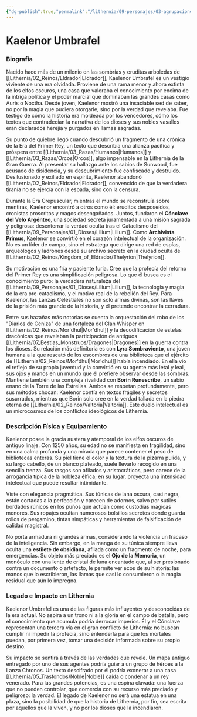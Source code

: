```yaml
---
{"dg-publish":true,"permalink":"/lithernia/09-personajes/03-agrupaciones/el-conclave-del-velo-argenteo/kaelenor-umbrafel/","tags":["lithernia","personajes","Facción","Cónclave del Velo Argénteo","Elfo Oscuro","Archivista"]}
---
```


# Kaelenor Umbrafel

### Biografía

Nacido hace más de un milenio en las sombrías y eruditas arboledas de [[Lithernia/02_Reinos/Eldrador\|Eldrador]], Kaelenor Umbrafel es un vestigio viviente de una era olvidada. Proviene de una rama menor y ahora extinta de los elfos oscuros, una casa que valoraba el conocimiento por encima de la intriga política y el poder marcial que dominaban las grandes casas como Auris o Noctha. Desde joven, Kaelenor mostró una insaciable sed de saber, no por la magia que pudiera otorgarle, sino por la verdad que revelaba. Fue testigo de cómo la historia era moldeada por los vencedores, cómo los textos que contradecían la narrativa de los dioses y sus nobles vasallos eran declarados herejía y purgados en llamas sagradas.

Su punto de quiebre llegó cuando descubrió un fragmento de una crónica de la Era del Primer Rey, un texto que describía una alianza pacífica y próspera entre [[Lithernia/03_Razas/Humanos\|Humanos]] y [[Lithernia/03_Razas/Orcos\|Orcos]], algo impensable en la Lithernia de la Gran Guerra. Al presentar su hallazgo ante los sabios de Sunwood, fue acusado de disidencia, y su descubrimiento fue confiscado y destruido. Desilusionado y exiliado en espíritu, Kaelenor abandonó [[Lithernia/02_Reinos/Eldrador\|Eldrador]], convencido de que la verdadera tiranía no se ejercía con la espada, sino con la censura.

Durante la Era Crepuscular, mientras el mundo se reconstruía sobre mentiras, Kaelenor encontró a otros como él: eruditos desposeídos, cronistas proscritos y magos desengañados. Juntos, fundaron el **Cónclave del Velo Argénteo**, una sociedad secreta juramentada a una misión sagrada y peligrosa: desenterrar la verdad oculta tras el Cataclismo del [[Lithernia/09_Personajes/01_Dioses/Lilium\|Lilium]]. Como **Archivista Primus**, Kaelenor se convirtió en el corazón intelectual de la organización. No es un líder de campo, sino el estratega que dirige una red de espías, arqueólogos y ladrones desde su archivo secreto en la ciudad oculta de [[Lithernia/02_Reinos/Kingdom_of_Eldrador/Thelyrion\|Thelyrion]].

Su motivación es una fría y paciente furia. Cree que la profecía del retorno del Primer Rey es una simplificación peligrosa. Lo que él busca es el conocimiento puro: la verdadera naturaleza del [[Lithernia/09_Personajes/01_Dioses/Lilium\|Lilium]], la tecnología y magia de la era pre-cataclismo, y el motivo real de la rebelión del Rey. Para Kaelenor, las Lanzas Celestiales no son solo armas divinas, son las llaves de la prisión más grande de la historia, y él pretende encontrar la cerradura.

Entre sus hazañas más notorias se cuenta la orquestación del robo de los "Diarios de Ceniza" de una fortaleza del Clan Whisper en [[Lithernia/02_Reinos/Mor'dhul\|Mor'dhul]] y la decodificación de estelas dracónicas que revelaban la participación de antiguos [[Lithernia/07_Bestias_Monstruos/Dragones\|Dragones]] en la guerra contra los dioses. Su relación más definitoria es con **Lyra Sombraviento**, una joven humana a la que rescató de los escombros de una biblioteca que el ejército de [[Lithernia/02_Reinos/Mor'dhul\|Mor'dhul]] había incendiado. En ella vio el reflejo de su propia juventud y la convirtió en su agente más letal y leal, sus ojos y manos en un mundo que él prefiere observar desde las sombras. Mantiene también una compleja rivalidad con **Borin Runescribe**, un sabio enano de la Torre de las Estrellas. Ambos se respetan profundamente, pero sus métodos chocan: Kaelenor confía en textos frágiles y secretos susurrados, mientras que Borin solo cree en la verdad tallada en la piedra eterna de [[Lithernia/02_Reinos/Valtoria\|Valtoria]]. Este duelo intelectual es un microcosmos de los conflictos ideológicos de Lithernia.

### Descripción Física y Equipamiento

Kaelenor posee la gracia austera y atemporal de los elfos oscuros de antiguo linaje. Con 1250 años, su edad no se manifiesta en fragilidad, sino en una calma profunda y una mirada que parece contener el peso de bibliotecas enteras. Su piel tiene el color y la textura de la pizarra pulida, y su largo cabello, de un blanco plateado, suele llevarlo recogido en una sencilla trenza. Sus rasgos son afilados y aristocráticos, pero carece de la arrogancia típica de la nobleza élfica; en su lugar, proyecta una intensidad intelectual que puede resultar intimidante.

Viste con elegancia pragmática. Sus túnicas de lana oscura, casi negra, están cortadas a la perfección y carecen de adornos, salvo por sutiles bordados rúnicos en los puños que actúan como custodias mágicas menores. Sus ropajes ocultan numerosos bolsillos secretos donde guarda rollos de pergamino, tintas simpáticas y herramientas de falsificación de calidad magistral.

No porta armadura ni grandes armas, considerando la violencia un fracaso de la inteligencia. Sin embargo, en la manga de su túnica siempre lleva oculta una **estilete de obsidiana**, afilada como un fragmento de noche, para emergencias. Su objeto más preciado es el **Ojo de la Memoria**, un monóculo con una lente de cristal de luna encantado que, al ser presionado contra un documento o artefacto, le permite ver ecos de su historia: las manos que lo escribieron, las llamas que casi lo consumieron o la magia residual que aún lo impregna.

### Legado e Impacto en Lithernia

Kaelenor Umbrafel es una de las figuras más influyentes y desconocidas de la era actual. No aspira a un trono ni a la gloria en el campo de batalla, pero el conocimiento que acumula podría derrocar imperios. Él y el Cónclave representan una tercera vía en el gran conflicto de Lithernia: no buscan cumplir ni impedir la profecía, sino entenderla para que los mortales puedan, por primera vez, tomar una decisión informada sobre su propio destino.

Su impacto se sentirá a través de las verdades que revele. Un mapa antiguo entregado por uno de sus agentes podría guiar a un grupo de héroes a la Lanza Chronos. Un texto descifrado por él podría exonerar a una casa [[Lithernia/05_Trasfondos/Noble\|Noble]] caída o condenar a un rey venerado. Para las grandes potencias, es una espina clavada: una fuerza que no pueden controlar, que comercia con su recurso más preciado y peligroso: la verdad. El legado de Kaelenor no será una estatua en una plaza, sino la posibilidad de que la historia de Lithernia, por fin, sea escrita por aquellos que la viven, y no por los dioses que la incendiaron.
